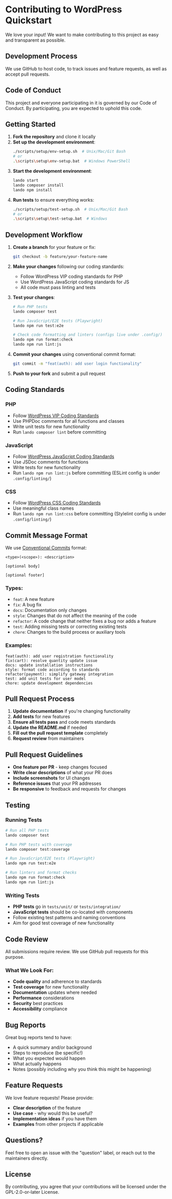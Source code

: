 # Contributing to WordPress Quickstart

We love your input! We want to make contributing to this project as easy and transparent as
possible.

## Development Process

We use GitHub to host code, to track issues and feature requests, as well as accept pull requests.

## Code of Conduct

This project and everyone participating in it is governed by our Code of Conduct. By participating,
you are expected to uphold this code.

## Getting Started

1. **Fork the repository** and clone it locally
2. **Set up the development environment**:
   ```bash
   ./scripts/setup/env-setup.sh  # Unix/Mac/Git Bash
   # or
   .\scripts\setup\env-setup.bat  # Windows PowerShell
   ```
3. **Start the development environment**:
   ```bash
   lando start
   lando composer install
   lando npm install
   ```
4. **Run tests** to ensure everything works:
   ```bash
   ./scripts/setup/test-setup.sh  # Unix/Mac/Git Bash
   # or
   .\scripts\setup\test-setup.bat  # Windows
   ```

## Development Workflow

1. **Create a branch** for your feature or fix:

   ```bash
   git checkout -b feature/your-feature-name
   ```

2. **Make your changes** following our coding standards:
   - Follow WordPress VIP coding standards for PHP
   - Use WordPress JavaScript coding standards for JS
   - All code must pass linting and tests

3. **Test your changes**:

   ```bash
   # Run PHP tests
   lando composer test

   # Run JavaScript/E2E tests (Playwright)
   lando npm run test:e2e

   # Check code formatting and linters (configs live under .config/)
   lando npm run format:check
   lando npm run lint:js
   ```

4. **Commit your changes** using conventional commit format:

   ```bash
   git commit -m "feat(auth): add user login functionality"
   ```

5. **Push to your fork** and submit a pull request

## Coding Standards

### PHP

- Follow
  [WordPress VIP Coding Standards](https://docs.wpvip.com/technical-references/code-quality-and-best-practices/code-review/)
- Use PHPDoc comments for all functions and classes
- Write unit tests for new functionality
- Run `lando composer lint` before committing

### JavaScript

- Follow
  [WordPress JavaScript Coding Standards](https://developer.wordpress.org/coding-standards/wordpress-coding-standards-for-javascript/)
- Use JSDoc comments for functions
- Write tests for new functionality
- Run `lando npm run lint:js` before committing (ESLint config is under `.config/linting/`)

### CSS

- Follow
  [WordPress CSS Coding Standards](https://developer.wordpress.org/coding-standards/wordpress-coding-standards-for-css/)
- Use meaningful class names
- Run `lando npm run lint:css` before committing (Stylelint config is under `.config/linting/`)

## Commit Message Format

We use [Conventional Commits](https://www.conventionalcommits.org/) format:

```
<type>(<scope>): <description>

[optional body]

[optional footer]
```

### Types:

- `feat`: A new feature
- `fix`: A bug fix
- `docs`: Documentation only changes
- `style`: Changes that do not affect the meaning of the code
- `refactor`: A code change that neither fixes a bug nor adds a feature
- `test`: Adding missing tests or correcting existing tests
- `chore`: Changes to the build process or auxiliary tools

### Examples:

```
feat(auth): add user registration functionality
fix(cart): resolve quantity update issue
docs: update installation instructions
style: format code according to standards
refactor(payment): simplify gateway integration
test: add unit tests for user model
chore: update development dependencies
```

## Pull Request Process

1. **Update documentation** if you're changing functionality
2. **Add tests** for new features
3. **Ensure all tests pass** and code meets standards
4. **Update the README.md** if needed
5. **Fill out the pull request template** completely
6. **Request review** from maintainers

## Pull Request Guidelines

- **One feature per PR** - keep changes focused
- **Write clear descriptions** of what your PR does
- **Include screenshots** for UI changes
- **Reference issues** that your PR addresses
- **Be responsive** to feedback and requests for changes

## Testing

### Running Tests

```bash
# Run all PHP tests
lando composer test

# Run PHP tests with coverage
lando composer test:coverage

# Run JavaScript/E2E tests (Playwright)
lando npm run test:e2e

# Run linters and format checks
lando npm run format:check
lando npm run lint:js
```

### Writing Tests

- **PHP tests** go in `tests/unit/` or `tests/integration/`
- **JavaScript tests** should be co-located with components
- Follow existing test patterns and naming conventions
- Aim for good test coverage of new functionality

## Code Review

All submissions require review. We use GitHub pull requests for this purpose.

### What We Look For:

- **Code quality** and adherence to standards
- **Test coverage** for new functionality
- **Documentation** updates where needed
- **Performance** considerations
- **Security** best practices
- **Accessibility** compliance

## Bug Reports

Great bug reports tend to have:

- A quick summary and/or background
- Steps to reproduce (be specific!)
- What you expected would happen
- What actually happens
- Notes (possibly including why you think this might be happening)

## Feature Requests

We love feature requests! Please provide:

- **Clear description** of the feature
- **Use case** - why would this be useful?
- **Implementation ideas** if you have them
- **Examples** from other projects if applicable

## Questions?

Feel free to open an issue with the "question" label, or reach out to the maintainers directly.

## License

By contributing, you agree that your contributions will be licensed under the GPL-2.0-or-later
License.
